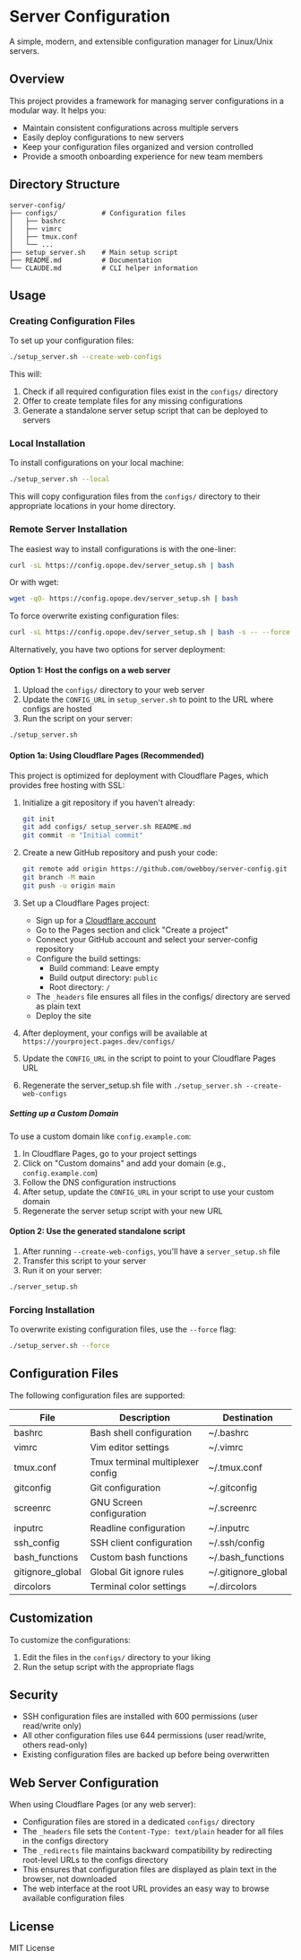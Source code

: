 # Server Configuration

A simple, modern, and extensible configuration manager for Linux/Unix servers.

## Overview

This project provides a framework for managing server configurations in a modular way. It helps you:

- Maintain consistent configurations across multiple servers
- Easily deploy configurations to new servers
- Keep your configuration files organized and version controlled
- Provide a smooth onboarding experience for new team members

## Directory Structure

```
server-config/
├── configs/           # Configuration files
│   ├── bashrc
│   ├── vimrc
│   ├── tmux.conf
│   └── ...
├── setup_server.sh    # Main setup script
├── README.md          # Documentation
└── CLAUDE.md          # CLI helper information
```

## Usage

### Creating Configuration Files

To set up your configuration files:

```bash
./setup_server.sh --create-web-configs
```

This will:
1. Check if all required configuration files exist in the `configs/` directory
2. Offer to create template files for any missing configurations
3. Generate a standalone server setup script that can be deployed to servers

### Local Installation

To install configurations on your local machine:

```bash
./setup_server.sh --local
```

This will copy configuration files from the `configs/` directory to their appropriate locations in your home directory.

### Remote Server Installation

The easiest way to install configurations is with the one-liner:

```bash
curl -sL https://config.opope.dev/server_setup.sh | bash
```

Or with wget:

```bash
wget -qO- https://config.opope.dev/server_setup.sh | bash
```

To force overwrite existing configuration files:

```bash
curl -sL https://config.opope.dev/server_setup.sh | bash -s -- --force
```

Alternatively, you have two options for server deployment:

#### Option 1: Host the configs on a web server

1. Upload the `configs/` directory to your web server
2. Update the `CONFIG_URL` in `setup_server.sh` to point to the URL where configs are hosted
3. Run the script on your server:

```bash
./setup_server.sh
```

#### Option 1a: Using Cloudflare Pages (Recommended)

This project is optimized for deployment with Cloudflare Pages, which provides free hosting with SSL:

1. Initialize a git repository if you haven't already:
   ```bash
   git init
   git add configs/ setup_server.sh README.md
   git commit -m "Initial commit"
   ```

2. Create a new GitHub repository and push your code:
   ```bash
   git remote add origin https://github.com/owebboy/server-config.git
   git branch -M main
   git push -u origin main
   ```

3. Set up a Cloudflare Pages project:
   - Sign up for a [Cloudflare account](https://dash.cloudflare.com/sign-up)
   - Go to the Pages section and click "Create a project"
   - Connect your GitHub account and select your server-config repository
   - Configure the build settings:
     - Build command: Leave empty
     - Build output directory: `public`
     - Root directory: `/`
   - The `_headers` file ensures all files in the configs/ directory are served as plain text
   - Deploy the site

4. After deployment, your configs will be available at `https://yourproject.pages.dev/configs/`
5. Update the `CONFIG_URL` in the script to point to your Cloudflare Pages URL
6. Regenerate the server_setup.sh file with `./setup_server.sh --create-web-configs`

##### Setting up a Custom Domain

To use a custom domain like `config.example.com`:

1. In Cloudflare Pages, go to your project settings
2. Click on "Custom domains" and add your domain (e.g., `config.example.com`)
3. Follow the DNS configuration instructions
4. After setup, update the `CONFIG_URL` in your script to use your custom domain
5. Regenerate the server setup script with your new URL

#### Option 2: Use the generated standalone script

1. After running `--create-web-configs`, you'll have a `server_setup.sh` file
2. Transfer this script to your server
3. Run it on your server:

```bash
./server_setup.sh
```

### Forcing Installation

To overwrite existing configuration files, use the `--force` flag:

```bash
./setup_server.sh --force
```

## Configuration Files

The following configuration files are supported:

| File | Description | Destination |
|------|-------------|------------|
| bashrc | Bash shell configuration | ~/.bashrc |
| vimrc | Vim editor settings | ~/.vimrc |
| tmux.conf | Tmux terminal multiplexer config | ~/.tmux.conf |
| gitconfig | Git configuration | ~/.gitconfig |
| screenrc | GNU Screen configuration | ~/.screenrc |
| inputrc | Readline configuration | ~/.inputrc |
| ssh_config | SSH client configuration | ~/.ssh/config |
| bash_functions | Custom bash functions | ~/.bash_functions |
| gitignore_global | Global Git ignore rules | ~/.gitignore_global |
| dircolors | Terminal color settings | ~/.dircolors |

## Customization

To customize the configurations:

1. Edit the files in the `configs/` directory to your liking
2. Run the setup script with the appropriate flags

## Security

- SSH configuration files are installed with 600 permissions (user read/write only)
- All other configuration files use 644 permissions (user read/write, others read-only)
- Existing configuration files are backed up before being overwritten

## Web Server Configuration

When using Cloudflare Pages (or any web server):

- Configuration files are stored in a dedicated `configs/` directory
- The `_headers` file sets the `Content-Type: text/plain` header for all files in the configs directory
- The `_redirects` file maintains backward compatibility by redirecting root-level URLs to the configs directory
- This ensures that configuration files are displayed as plain text in the browser, not downloaded
- The web interface at the root URL provides an easy way to browse available configuration files

## License

MIT License